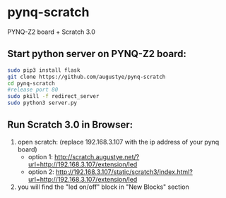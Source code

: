 # pynq-scratch
PYNQ-Z2 board + Scratch 3.0

Start python server on PYNQ-Z2 board:
----------------------------------
```Bash
sudo pip3 install flask
git clone https://github.com/augustye/pynq-scratch
cd pynq-scratch
#release port 80
sudo pkill -f redirect_server
sudo python3 server.py
```

Run Scratch 3.0 in Browser:
---------------------------
1. open scratch: (replace 192.168.3.107 with the ip address of your pynq board)
   - option 1: http://scratch.augustye.net/?url=http://192.168.3.107/extension/led
   - option 2: http://192.168.3.107/static/scratch3/index.html?url=http://192.168.3.107/extension/led
2. you will find the "led on/off" block in "New Blocks" section
